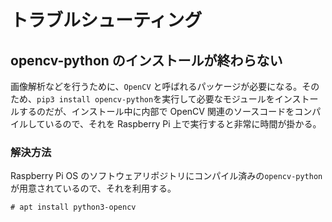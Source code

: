 # トラブルシューティング

## opencv-python のインストールが終わらない

画像解析などを行うために、`OpenCV` と呼ばれるパッケージが必要になる。そのため、`pip3 install opencv-python`を実行して必要なモジュールをインストールするのだが、インストール中に内部で OpenCV 関連のソースコードをコンパイルしているので、それを Raspberry Pi 上で実行すると非常に時間が掛かる。

### 解決方法

Raspberry Pi OS のソフトウェアリポジトリにコンパイル済みの`opencv-python`が用意されているので、それを利用する。

```
# apt install python3-opencv
```
